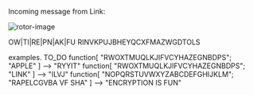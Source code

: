 Incoming message from Link:
<!-- Translated message
HETSU
I HAVE GREAT NEWS ABOUT THE ENCRYPTION MACHINE
AFTER MUCH EXPERIMENTATION I HAVE LEARNED THAT THE REMOVABLE ROTORS ARE ADDITIONAL LETTER SCRAMBLERS
SO FAR WE HAVE LEARNED ABOUT THE PLUGBOARD AND THE REFLECTOR 
THESE MECHANISMS CREATE A MAPPING BETWEEN BETWEEN LETTERS OF THE ALPHABET
THIS ALLOWED FOR THIRTEEN DIFFERENT PAIRS OF LETTERS TO BE MAPPED AT THE SAME TIME
THESE MECHANISMS ARE ALSO UNIDIRECTIONAL
MEANING THAT DESPITE THE DIRECTION OF THE INPUT THE MESSAGE IS ALWAYS ENCRYPTED THE SAME
THE REMOVABLE ROTARIES USE A BIDIRECTIONAL MAPPING
EACH ROTOR HAS 2 DIFFERENT LETTER MAPPINGS ONE FOR EACH SIDE OF THE ROTOR
EACH LETTER PASSES FROM RIGHT TO LEFT THROUGH THE ROTARIES UNTIL IT REACHES THE REFLECTOR
THEN IT TURNS AROUND IN THE REFLECTOR AND GOES BACK THROUGH THE ROTARIES LEFT TO RIGHT
I HAVE A HELPFUL PICTURE TO EXPLAIN
I WILL SEND YOU THE LETTERS ON THE REFLECTOR FOLLOWED BY THE LETTERS ON THE ROTARY PLEASE USE THEM TO ENCRYPT OR DECRYPT OUR FUTURE MESSAGES
LINK
-->

![rotor-image](/link/to/rotor/image)

OW|TI|RE|PN|AK|FU
RINVKPUJBHEYQCXFMAZWGDTOLS
<trans>
<eom>

examples. TO_DO
function[ "RWOXTMUQLKJIFVCYHAZEGNBDPS"; "APPLE" ]                -->  "RYYIT"
function[ "RWOXTMUQLKJIFVCYHAZEGNBDPS"; "LINK"  ]                -->  "ILVJ"
function[ "NOPQRSTUVWXYZABCDEFGHIJKLM"; "RAPELCGVBA VF SHA" ]    -->  "ENCRYPTION IS FUN"


